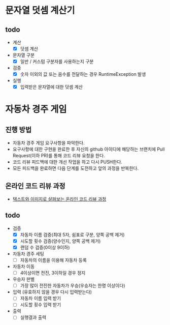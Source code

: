 # 문자열 덧셈 계산기
## todo
- 계산
  - [x] 덧셈 계산
- 문자열 구분
  - [x] 일반 / 커스텀 구분자를 사용하는지 구분
- 검증
  - [x] 숫자 이외의 값 또는 음수를 전달하는 경우 RuntimeException 발생
- 실행
  - [x] 입력받은 문자열에 대한 덧셈 계산

# 자동차 경주 게임
## 진행 방법
* 자동차 경주 게임 요구사항을 파악한다.
* 요구사항에 대한 구현을 완료한 후 자신의 github 아이디에 해당하는 브랜치에 Pull Request(이하 PR)를 통해 코드 리뷰 요청을 한다.
* 코드 리뷰 피드백에 대한 개선 작업을 하고 다시 PUSH한다.
* 모든 피드백을 완료하면 다음 단계를 도전하고 앞의 과정을 반복한다.

## 온라인 코드 리뷰 과정
* [텍스트와 이미지로 살펴보는 온라인 코드 리뷰 과정](https://github.com/next-step/nextstep-docs/tree/master/codereview)

## todo
- 검증
  - [x] 자동차 이름 검증(최대 5자, 쉼표로 구분, 양쪽 공백 제거)
  - [x] 시도할 횟수 검증(양수인지, 양쪽 공백 제거)
  - [x] 랜덤 수 검증(0이상 9이하)
- 자동차 경주 세팅
  - [ ] 자동차의 이름을 이용해 자동차 등록
- 자동차 이동
  - [ ] 4이상이면 전진, 3이하일 경우 정지
- 우승자 판별
  - [ ] 가장 많이 전진한 자동차가 우승(우승자는 한명 이상이다)
- 입력
  (유효하지 않을 경우 다시 입력받는다)
  - [ ] 자동차 이름 입력 받기
  - [ ] 시도할 횟수 입력 받기
- 출력
  - [ ] 실행결과 출력
